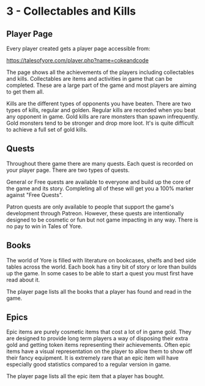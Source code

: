# 3 - Collectables and Kills
## Player Page
Every player created gets a player page accessible from:

https://talesofyore.com/player.php?name=cokeandcode

The page shows all the achievements of the players including collectables and kills. Collectables are items and activities in game that can be completed. These are a large part of the game and most players are aiming to get them all.

Kills are the different types of opponents you have beaten. There are two types of kills, regular and golden. Regular kills are recorded when you beat any opponent in game. Gold kills are rare monsters than spawn infrequently. Gold monsters tend to be stronger and drop more loot. It's is quite difficult to achieve a full set of gold kills.
## Quests
Throughout there game there are many quests. Each quest is recorded on your player page. There are two types of quests. 

General or Free quests are available to everyone and build up the core of the game and its story. Completing all of these will get you a 100% marker against "Free Quests".

Patron quests are only available to people that support the game's development through Patreon. However, these quests are intentionally designed to be cosmetic or fun but not game impacting in any way. There is no pay to win in Tales of Yore.
## Books
The world of Yore is filled with literature on bookcases, shelfs and bed side tables across the world. Each book has a tiny bit of story or lore than builds up the game. In some cases to be able to start a quest you must first have read about it.

The player page lists all the books that a player has found and read in the game.
## Epics
Epic items are purely cosmetic items that cost a lot of in game gold. They are designed to provide long term players a way of disposing their extra gold and getting token items representing their achievements. Often epic items have a visual representation on the player to allow them to show off their fancy equipment. It is extremely rare that an epic item will have especially good statistics compared to a regular version in game.

The player page lists all the epic item that a player has bought.
